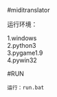#miditranslator

运行环境：
    
  1.windows    
  2.python3    
  3.pygame1.9    
  4.pywin32    
    
#RUN

    运行：run.bat